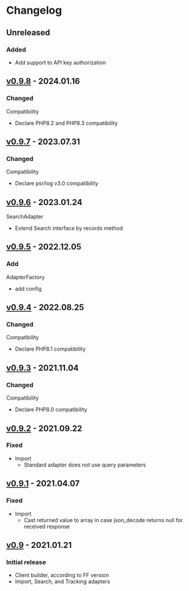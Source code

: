 # Changelog
## Unreleased
### Added
- Add support to API key authorization

## [v0.9.8] - 2024.01.16
### Changed
Compatibility
- Declare PHP8.2 and PHP8.3 compatibility

## [v0.9.7] - 2023.07.31
### Changed
Compatibility
- Declare psr/log v3.0 compatibility

## [v0.9.6] - 2023.01.24
SearchAdapter
- Extend Search interface by records method

## [v0.9.5] - 2022.12.05
### Add
 AdapterFactory
- add config

## [v0.9.4] - 2022.08.25
### Changed
 Compatibility
  - Declare PHP8.1 compatibility

## [v0.9.3] - 2021.11.04
### Changed
 Compatibility
  - Declare PHP8.0 compatibility

## [v0.9.2] - 2021.09.22
### Fixed
- Import
    - Standard adapter does not use query parameters

## [v0.9.1] - 2021.04.07
### Fixed
- Import
    - Cast returned value to array in case json_decode returns null for received response

## [v0.9] - 2021.01.21
### Initial release
- Client builder, according to FF version
- Import, Search, and Tracking adapters

[v0.9.8]:     https://github.com/FACT-Finder-Web-Components/php-communication-sdk/releases/tag/v0.9.8
[v0.9.7]:     https://github.com/FACT-Finder-Web-Components/php-communication-sdk/releases/tag/v0.9.7
[v0.9.6]:     https://github.com/FACT-Finder-Web-Components/php-communication-sdk/releases/tag/v0.9.6
[v0.9.5]:     https://github.com/FACT-Finder-Web-Components/php-communication-sdk/releases/tag/v0.9.5
[v0.9.4]:     https://github.com/FACT-Finder-Web-Components/php-communication-sdk/releases/tag/v0.9.4
[v0.9.3]:     https://github.com/FACT-Finder-Web-Components/php-communication-sdk/releases/tag/v0.9.3
[v0.9.2]:     https://github.com/FACT-Finder-Web-Components/php-communication-sdk/releases/tag/v0.9.2
[v0.9.1]:     https://github.com/FACT-Finder-Web-Components/php-communication-sdk/releases/tag/v0.9.1
[v0.9]:     https://github.com/FACT-Finder-Web-Components/php-communication-sdk/releases/tag/v0.9
[v0.9.1]:   https://github.com/FACT-Finder-Web-Components/php-communication-sdk/releases/tag/v0.9.
[v0.9.2]:   https://github.com/FACT-Finder-Web-Components/php-communication-sdk/releases/tag/v0.9.2
[v0.9.3]:   https://github.com/FACT-Finder-Web-Components/php-communication-sdk/releases/tag/v0.9.3
